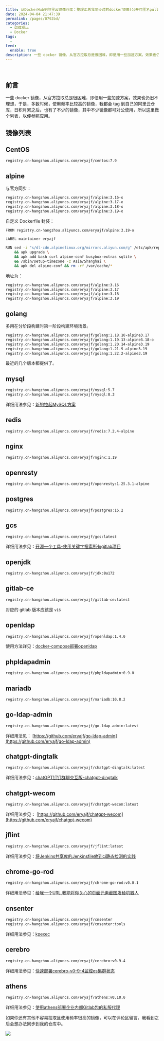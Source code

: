 ```yaml
---
title: 从DockerHub到阿里云镜像仓库：整理汇总我同步过的docker镜像(公开可匿名pull)
date: 2024-04-04 21:47:39
permalink: /pages/0792bd/
categories:
  - 运维观止
  - Docker
tags:
  -
feed:
  enable: true
description: 一些 docker 镜像，从官方拉取总是很困难，即便用一些加速方案，效果也仍旧不理想，于是，多数时候，使用频率比较高的镜像，我都会 tag 到自己的阿里云仓库，日积月累之后，也有了不少的镜像，其中不少镜像都可对公使用，所以这里做个列表，以便参照应用。
---
```


<br><ArticleTopAd></ArticleTopAd>



## 前言

一些 docker 镜像，从官方拉取总是很困难，即便用一些加速方案，效果也仍旧不理想，于是，多数时候，使用频率比较高的镜像，我都会 tag 到自己的阿里云仓库，日积月累之后，也有了不少的镜像，其中不少镜像都可对公使用，所以这里做个列表，以便参照应用。

## 镜像列表

## CentOS

```sh
registry.cn-hangzhou.aliyuncs.com/eryajf/centos:7.9
```

## alpine

与官方同步：

```sh
registry.cn-hangzhou.aliyuncs.com/eryajf/alpine:3.16-o
registry.cn-hangzhou.aliyuncs.com/eryajf/alpine:3.17-o
registry.cn-hangzhou.aliyuncs.com/eryajf/alpine:3.18-o
registry.cn-hangzhou.aliyuncs.com/eryajf/alpine:3.19-o
```

自定义 Dockerfile 封装：

```sh
FROM registry.cn-hangzhou.aliyuncs.com/eryajf/alpine:3.19-o

LABEL maintainer eryajf

RUN sed -i "s/dl-cdn.alpinelinux.org/mirrors.aliyun.com/g" /etc/apk/repositories \
    && apk upgrade \
    && apk add bash curl alpine-conf busybox-extras sqlite \
    && /sbin/setup-timezone -z Asia/Shanghai \
    && apk del alpine-conf && rm -rf /var/cache/*
```

地址为：

```sh
registry.cn-hangzhou.aliyuncs.com/eryajf/alpine:3.16
registry.cn-hangzhou.aliyuncs.com/eryajf/alpine:3.17
registry.cn-hangzhou.aliyuncs.com/eryajf/alpine:3.18
registry.cn-hangzhou.aliyuncs.com/eryajf/alpine:3.19
```

## golang

多用在分阶段构建时第一阶段构建环境场景。

```sh
registry.cn-hangzhou.aliyuncs.com/eryajf/golang:1.18.10-alpine3.17
registry.cn-hangzhou.aliyuncs.com/eryajf/golang:1.19.13-alpine3.18-o
registry.cn-hangzhou.aliyuncs.com/eryajf/golang:1.20.14-alpine3.19
registry.cn-hangzhou.aliyuncs.com/eryajf/golang:1.21.9-alpine3.19
registry.cn-hangzhou.aliyuncs.com/eryajf/golang:1.22.2-alpine3.19
```

最近的几个版本都提供了。

## mysql

```sh
registry.cn-hangzhou.aliyuncs.com/eryajf/mysql:5.7
registry.cn-hangzhou.aliyuncs.com/eryajf/mysql:8.3
```

详细用法参见：[新的拉起MySQL方案](/pages/3a0d5f/#_1-%E6%96%B0%E7%9A%84%E6%8B%89%E8%B5%B7mysql%E6%96%B9%E6%A1%88)

## redis

```sh
registry.cn-hangzhou.aliyuncs.com/eryajf/redis:7.2.4-alpine
```

## nginx

```sh
registry.cn-hangzhou.aliyuncs.com/eryajf/nginx:1.19
```
## openresty

```sh
registry.cn-hangzhou.aliyuncs.com/eryajf/openresty:1.25.3.1-alpine
```

## postgres

```sh
registry.cn-hangzhou.aliyuncs.com/eryajf/postgres:16.2
```
## gcs

```sh
registry.cn-hangzhou.aliyuncs.com/eryajf/gcs:latest
```

详细用法参见：[开源一个工具-使用关键字搜索所有gitlab项目](/pages/38fe49/)
## openjdk

```sh
registry.cn-hangzhou.aliyuncs.com/eryajf/jdk:8u172
```
## gitlab-ce

```sh
registry.cn-hangzhou.aliyuncs.com/eryajf/gitlab-ce:latest
```

对应的 gitlab 版本应该是 `v16`

## openldap

```sh
registry.cn-hangzhou.aliyuncs.com/eryajf/openldap:1.4.0
```

使用方法详见：[docker-compose部署openldap](/pages/700318/)

## phpldapadmin

```sh
registry.cn-hangzhou.aliyuncs.com/eryajf/phpldapadmin:0.9.0
```

## mariadb

```sh
registry.cn-hangzhou.aliyuncs.com/eryajf/mariadb:10.8.2
```

## go-ldap-admin

```sh
registry.cn-hangzhou.aliyuncs.com/eryajf/go-ldap-admin:latest
```

详细用法见： [https://github.com/eryajf/go-ldap-admin](https://github.com/eryajf/go-ldap-admin)

## chatgpt-dingtalk

```sh
registry.cn-hangzhou.aliyuncs.com/eryajf/chatgpt-dingtalk:latest
```

详细用法参见：[chatGPT钉钉群聊交互版-chatgpt-dingtalk](/pages/e85cbc/)

## chatgpt-wecom

```sh
registry.cn-hangzhou.aliyuncs.com/eryajf/chatgpt-wecom:latest
```

详细用法参见： [https://github.com/eryajf/chatgpt-wecom](https://github.com/eryajf/chatgpt-wecom)

## jflint

```sh
registry.cn-hangzhou.aliyuncs.com/eryajf/jflint:latest
```

详细用法参见：[将Jenkins共享库的Jenkinsfile放到ci静态检测的实践](/pages/b732f5/)

## chrome-go-rod

```sh
registry.cn-hangzhou.aliyuncs.com/eryajf/chrome-go-rod:v0.0.1
```

详细用法参见：[给我一个URL,我能将你关心的页面元素截图发给机器人](/pages/57d5d6/)

## cnsenter

```sh
registry.cn-hangzhou.aliyuncs.com/eryajf/cnsenter
registry.cn-hangzhou.aliyuncs.com/eryajf/cnsenter:tools
```

详细用法参见：[kpexec](https://github.com/ssup2/kpexec)

## cerebro

```sh
registry.cn-hangzhou.aliyuncs.com/eryajf/cerebro:v0.9.4
```

详细用法参见：[快速部署cerebro-v0-9-4监控es集群状态](/pages/5377.html)

## athens


```sh
registry.cn-hangzhou.aliyuncs.com/eryajf/athens:v0.10.0
```

详细用法参见：[使用athens部署企业内部Gitlab包的私服代理](/pages/5146.html)


如果你还有其他不容易拉取且使用频率很高的镜像，可以在评论区留言，我看到之后会想办法同步到我的仓库中。

![](https://t.eryajf.net/imgs/2024/04/1712238831883.jpeg)

<br><ArticleTopAd></ArticleTopAd>

